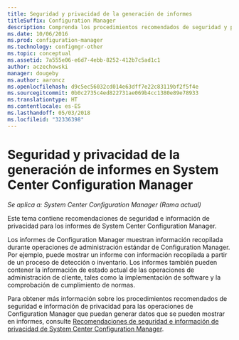 ```yaml
---
title: Seguridad y privacidad de la generación de informes
titleSuffix: Configuration Manager
description: Comprenda los procedimientos recomendados de seguridad y privacidad al usar la funcionalidad de informes en Configuration Manager.
ms.date: 10/06/2016
ms.prod: configuration-manager
ms.technology: configmgr-other
ms.topic: conceptual
ms.assetid: 7a555e06-e6d7-4ebb-8252-412b7c5ad1c1
author: aczechowski
manager: dougeby
ms.author: aaroncz
ms.openlocfilehash: d9c5ec56032cd014e63dff7e22c83119bf2f5f4e
ms.sourcegitcommit: 0b0c2735c4ed822731ae069b4cc1380e89e78933
ms.translationtype: HT
ms.contentlocale: es-ES
ms.lasthandoff: 05/03/2018
ms.locfileid: "32336398"
---
```

# <a name="security-and-privacy-for-reporting-in-system-center-configuration-manager"></a>Seguridad y privacidad de la generación de informes en System Center Configuration Manager

*Se aplica a: System Center Configuration Manager (Rama actual)*

Este tema contiene recomendaciones de seguridad e información de privacidad para los informes de System Center Configuration Manager.  

 Los informes de Configuration Manager muestran información recopilada durante operaciones de administración estándar de Configuration Manager. Por ejemplo, puede mostrar un informe con información recopilada a partir de un proceso de detección o inventario. Los informes también pueden contener la información de estado actual de las operaciones de administración de cliente, tales como la implementación de software y la comprobación de cumplimiento de normas.  

 Para obtener más información sobre los procedimientos recomendados de seguridad e información de privacidad para las operaciones de Configuration Manager que puedan generar datos que se pueden mostrar en informes, consulte [Recomendaciones de seguridad e información de privacidad de System Center Configuration Manager](../../plan-design/security/security-best-practices-and-privacy-information.md).  
